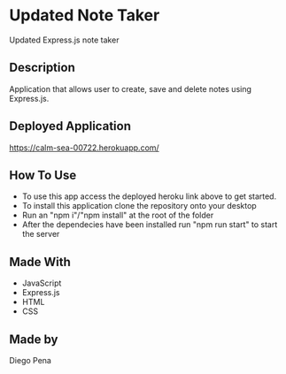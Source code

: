 # Updated Note Taker

Updated Express.js note taker

## Description

Application that allows user to create, save and delete notes using Express.js.

## Deployed Application

https://calm-sea-00722.herokuapp.com/ 

## How To Use

* To use this app access the deployed heroku link above to get started.
* To install this application clone the repository onto your desktop
* Run an "npm i"/"npm install" at the root of the folder
* After the dependecies have been installed run "npm run start" to start the server

## Made With

* JavaScript
* Express.js
* HTML
* CSS

## Made by

Diego Pena